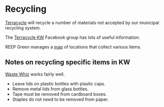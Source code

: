 # Recycling

[Terracycle](https://www.terracycle.com/) will recycle a number of materials not accepted by our municipal recycling system.

The [Terracycle KW](https://www.facebook.com/groups/terracyclekw/) Facebook group has lots of useful information.

REEP Green manages a [map](https://reepgreen.ca/exploring-the-circular-economy-in-waterloo-region/) of locations that collect various items.

## Notes on recycling specific items in KW
[Waste Whiz](https://www.regionofwaterloo.ca/en/living-here/the-waste-whiz.aspx) works fairly well.
- Leave lids on plastic bottles with plastic caps.
- Remove metal lids from glass bottles.
- Tape must be removed from cardboard boxes.
- Staples do not need to be removed from paper.

